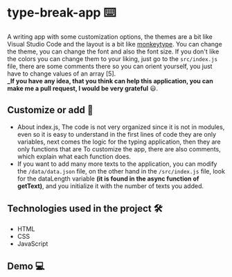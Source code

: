 # type-break-app ⌨️

A writing app with some customization options, the themes are a bit like Visual Studio Code and the layout is a bit like [monkeytype](https://monkeytype.com/). You can change the theme, you can change the font and also the font size. If you don't like the colors you can change them to your liking, just go to the `src/index.js` file, there are some comments there so you can orient yourself, you just have to change values of an array [5].<br/>
**\_If you have any idea, that you think can help this application, you can make me a pull request, I would be very grateful** 😃.

## Customize or add 🧱

- About index.js, The code is not very organized since it is not in modules, even so it is easy to understand in the first lines of code they are only variables, next comes the logic for the typing application, then they are only functions that are To customize the app, there are also comments, which explain what each function does.
- If you want to add many more texts to the application, you can modify the `/data/data.json` file, on the other hand in the `/src/index.js` file, look for the dataLength variable **(it is found in the async function of getText)**, and you initialize it with the number of texts you added.

## Technologies used in the project 🛠

- HTML
- CSS
- JavaScript

## Demo 💻
